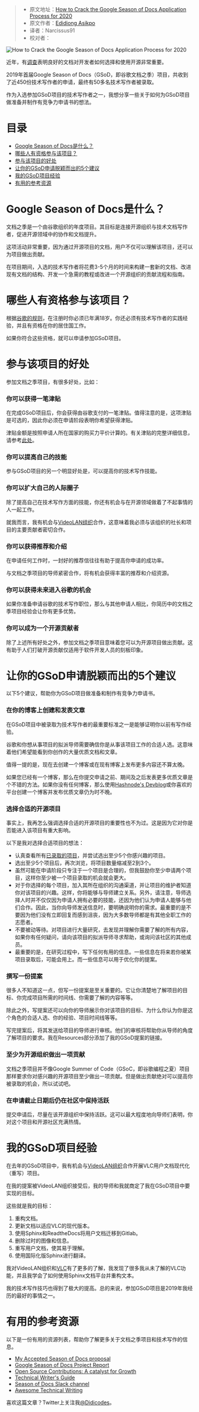 > -  原文地址：[How to Crack the Google Season of Docs Application Process for 2020](https://www.freecodecamp.org/news/cracking-google-season-of-docs-2020/)
> -  原文作者：[Edidiong Asikpo](https://www.freecodecamp.org/news/author/edidiong/)
> -  译者：Narcissus91
> -  校对者：

![How to Crack the Google Season of Docs Application Process for 2020](https://www.freecodecamp.org/news/content/images/size/w2000/2020/05/article-banner--14-.png)

近年，有[调查](https://cdn2.hubspot.net/hubfs/4008838/Resources/The-2019-Tidelift-managed-open-source-survey-results.pdf)表明良好的文档对开发者如何选择和使用开源非常重要。

2019年首届Google Season of Docs（GSoD，即谷歌文档之季）项目，共收到了近450份技术写作者的申请，最终有50多名技术写作者被录取。

作为入选参加GSoD项目的技术写作者之一，我想分享一些关于如何为GSoD项目做准备并制作有竞争力申请书的想法。

# 目录

-   [Google Season of Docs是什么？](#what-is-google-season-of-docs)
-   [哪些人有资格参与该项目？](#who-is-eligible-to-participate-in-the-program)
-   [参与该项目的好处](#benefits-of-participating)
-   [让你的GSoD申请脱颖而出的5个建议](#5-tips-to-ace-your-gSoD-application)
-   [我的GSoD项目经验](#my-gSoD-experience)
-   [有用的参考资源](#useful-resources)

<h1 id="what-is-google-season-of-docs">Google Season of Docs是什么？</h1>

文档之季是一个由谷歌组织的年度项目。其目标是连接开源组织与技术文档写作者，促进开源领域中的协作和文档提升。

这项活动非常重要，因为通过开源项目的文档，用户不仅可以理解该项目，还可以为项目做出贡献。

在项目期间，入选的技术写作者将花费3-5个月的时间来构建一套新的文档、改进现有文档的结构、开发一个急需的教程或改进一个开源组织的贡献流程和指南。

<h1 id="who-is-eligible-to-participate-in-the-program">哪些人有资格参与该项目？</h1>

根据[谷歌的规则](https://developers.google.com/season-of-docs/docs)，在注册时你必须已年满18岁。你还必须有技术写作者的实践经验，并且有资格在你的居住国工作。

如果你符合这些资格，就可以申请参加GSoD项目。

<h1 id="benefits-of-participating">参与该项目的好处</h1>

参加文档之季项目，有很多好处，比如：

### 你可以获得一笔津贴

在完成GSoD项目后，你会获得由谷歌支付的一笔津贴。值得注意的是，这项津贴是可选的，因此你必须在申请阶段表明你希望获得津贴。

津贴金额是按照申请人所在国家的购买力平价计算的。有关津贴的完整详细信息，请参考[此处](https://developers.google.com/season-of-docs/docs/tech-writer-stipends)。

### 你可以提高自己的技能

参与GSoD项目的另一个明显好处是，可以提高你的技术写作技能。

### 你可以扩大自己的人际圈子

除了提高自己在技术写作方面的技能，你还有机会与在开源领域做着了不起事情的人一起工作。

就我而言，我有机会与[VideoLAN组织](https://www.videolan.org/index.html)合作，这意味着我必须与该组织的社长和项目的主要贡献者密切合作。

### 你可以获得推荐和介绍

在申请任何工作时，一封好的推荐信往往有助于提高你申请的成功率。

与文档之季项目的导师紧密合作，将有机会获得丰富的推荐和介绍资源。

### 你可以获得未来进入谷歌的机会

如果你准备申请谷歌的技术写作职位，那么与其他申请人相比，你简历中的文档之季项目经验会让你有更多优势。

### 你可以成为一个开源贡献者

除了上述所有好处之外，参加文档之季项目意味着您可以为开源项目做出贡献。这有助于人们打破开源贡献仅适用于软件开发人员的刻板印象。

<h1 id="5-tips-to-ace-your-gSoD-application">让你的GSoD申请脱颖而出的5个建议</h1>

以下5个建议，帮助你为GSoD项目做准备和制作有竞争力申请书。

### 在你的博客上创建和发表文章

在GSoD项目中被录取为技术写作者的最重要标准之一是能够证明你以前有写作经验。

谷歌和你想从事项目的拟派导师需要确信你是从事该项目工作的合适人选。这意味着他们希望能看到你创作的大量优质文档和文章。

值得一提的是，现在去创建一个博客或在现有博客上发布更多内容还不算太晚。

如果您已经有一个博客，那么在你提交申请之前、期间及之后发表更多优质文章是个不错的方法。如果你没有任何博客，那么使用[Hashnode's Devblog](https://hashnode.com/devblog)或你喜欢的平台创建一个博客并发布优质文章仍为时不晚。

### 选择合适的开源项目

事实上，我再怎么强调选择合适的开源项目的重要性也不为过。这是因为它对你是否能进入该项目有重大影响。

以下是我对选择合适项目的想法：

-   认真查看所有[已录取的项目](https://developers.google.com/season-of-docs/docs/participants)，并尝试选出至少5个你感兴趣的项目。
-   选出至少5个项目后，再次浏览，将项目数量缩减至2到3个。
-   虽然可能在申请阶段只专注于一个项目是合理的，但我鼓励你至少申请两个项目，这样你至少被一个项目录取的机会就会更大。
-   对于你选择的每个项目，加入其所在组织的沟通渠道，并让项目的维护者知道你对该项目的兴趣。这样，你将能够与导师建立关系。另外，请注意，导师选择人时并不仅仅因为申请人拥有必要的技能，还因为他们认为申请人能够与他们合作。因此，当你向导师发送信息时，要明确说明你的需求。最重要的是不要因为他们没有立即回复而感到沮丧，因为大多数导师都是有其他全职工作的志愿者。
-   不要被动等待。对项目进行大量研究，去发现并理解你需要了解的所有内容，如果你有任何疑问，请向该项目的拟派导师寻求帮助，或询问该社区的其他成员。
-   最重要的是，在研究过程中，写下任何有用的信息。一些信息在将来若你被某项目录取后，可能会用上。而一些信息可以用于优化你的提案。

### 撰写一份提案

很多人不知道这一点，但写一份提案是至关重要的。它让你清楚地了解项目的目标、你完成项目所需的时间线、你需要了解的内容等等。

除此之外，写提案还可以向你的导师展示你对该项目的目标、为什么你认为你是这个角色的合适人选、你的经验、项目时间线等等。

写完提案后，将其发送给项目的导师进行审核。他们的审核将帮助你从导师的角度了解项目的要求。我在Resources部分添加了我的GSoD提案的链接。

### 至少为开源组织做出一项贡献

文档之季项目并不像Google Summer of Code（GSoC，即谷歌编程之夏）项目那样要求你对感兴趣的开源项目至少做出一项贡献。但是做出贡献绝对可以提高你被录取的机会，所以试试吧。

### 在申请截止日期后仍在社区中保持活跃

提交申请后，尽量在该开源组织中保持活跃。这可以最大程度地向导师们表明，你对这个项目和开源社区充满热情。

<h1 id="my-gSoD-experience">我的GSoD项目经验</h1>

在去年的GSoD项目中，我有机会与[VideoLAN组织](https://www.videolan.org/index.html)合作开展VLC用户文档现代化（重写）项目。

在我的提案被VideoLAN组织接受后，我的导师和我就商定了我在GSoD项目中要实现的目标。

这些就是我的目标：

1.  重构文档。
2.  更新文档以适应VLC的现代版本。
3.  使用Sphinx和ReadtheDocs将用户文档迁移到Gitlab。
4.  删除过时的图像和信息。
5.  重写用户文档，使其易于理解。
6.  使用国际化版Sphinx进行翻译。

我对VideoLAN组织和[VLC](https://www.videolan.org/vlc)有了更多的了解，我发现了很多我从未了解的VLC功能，并且我学会了如何使用Sphinx文档平台并重构文本。

我的技术写作技巧也得到了极大的提高。总的来说，参加GSoD项目是2019年我经历的最好的事情之一。 

<h1 id="useful-resources">有用的参考资源</h1>

以下是一份有用的资源列表，帮助你了解更多关于文档之季项目和技术写作的信息。

-   [My Accepted Season of Docs proposal](https://docs.google.com/document/d/1sjHn5OGVZB0EbWHFL9_9Ty63oCF2itlYww2bf9Qhwtc/edit?usp=sharing)
-   [Google Season of Docs Project Report](https://medium.com/@EdidiongAsikpo/gsod-project-report-modernize-rewrite-the-vlc-user-documentation-aede033e1124)
-   [Open Source Contributions: A catalyst for Growth](https://edidiongasikpo.com/open-source-contributions-a-catalyst-for-growth-b823fc5752b1)
-   [Technical Writer's Guide](https://developers.google.com/season-of-docs/docs/tech-writer-guide)
-   [Season of Docs Slack channel](https://seasonofdocs.slack.com/)
-   [Awesome Technical Writing](https://github.com/BolajiAyodeji/awesome-technical-writing)

喜欢这篇文章？Twitter上关注我[@Didicodes](https://twitter.com/Didicodes)。
